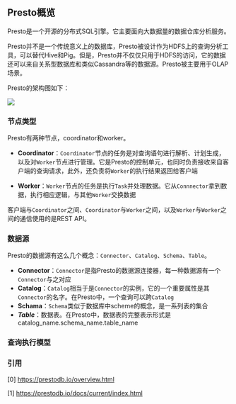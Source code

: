 ## Presto概览

Presto是一个开源的分布式SQL引擎。它主要面向大数据量的数据仓库分析服务。

Presto并不是一个传统意义上的数据库，Presto被设计作为HDFS上的查询分析工具，可以替代Hive和Pig。但是，Presto并不仅仅只用于HDFS的访问，它的数据还可以来自关系型数据库和类似Cassandra等的数据源。Presto被主要用于OLAP场景。

Presto的架构图如下：

![](/techdoc/docs/database/images/presto-overview.png)

### 节点类型

Presto有两种节点，coordinator和worker。

- **Coordinator**：```Coordinator```节点的任务是对查询语句进行解析、计划生成，以及对```Worker```节点进行管理。它是Presto的控制单元，也同时负责接收来自客户端的查询请求，此外，还负责将```Worker```的执行结果返回给客户端

- **Worker**：```Worker```节点的任务是执行```Task```并处理数据。它从```Connnector```拿到数据，执行相应逻辑，与其他```Worker```交换数据

客户端与```Coordinator```之间、```Coordinator```与```Worker```之间，以及```Worker```与```Worker```之间的通信使用的是REST API。

### 数据源

Presto的数据源有这么几个概念：```Connector```、```Catalog```、```Schema```、```Table```。

- **Connector**：```Connector```是指Presto的数据源连接器，每一种数据源有一个```Connector```与之对应
- **Catalog**：```Catalog```相当于是```Connector```的实例，它的一个重要属性是其```Connector```的名字。在Presto中，一个查询可以跨```Catalog```
- **Schama**：```Schema```类似于数据库中scheme的概念，是一系列表的集合
- ***Table***：数据表。在Presto中，数据表的完整表示形式是catalog_name.schema_name.table_name

### 查询执行模型

### 引用

[0] https://prestodb.io/overview.html

[1] https://prestodb.io/docs/current/index.html


